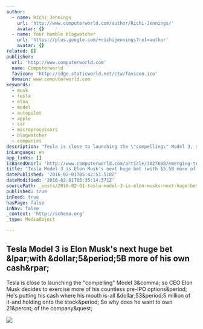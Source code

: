 ```yaml
---
author:
  - name: Richi Jennings
    url: 'http://www.computerworld.com/author/Richi-Jennings/'
    avatar: {}
  - name: Your humble blogwatcher
    url: 'https://plus.google.com/+richijennings?rel=author'
    avatar: {}
related: []
publisher:
  url: 'http://www.computerworld.com'
  name: Computerworld
  favicon: 'http://idge.staticworld.net/ctw/favicon.ico'
  domain: www.computerworld.com
keywords:
  - musk
  - tesla
  - elon
  - model
  - autopilot
  - apple
  - car
  - microprocessors
  - blogwatcher
  - companies
description: "Tesla is close to launching the \"compelling\" Model 3, so CEO Elon Musk decides to exercise more of his countless pre-IPO options. He's putting his cash where his mouth is-all $53.5 million of it-and holding onto the stock. So why does he want to own 21% of the company?"
inLanguage: en
app_links: []
isBasedOnUrl: 'http://www.computerworld.com/article/3027688/emerging-technology/tesla-elon-musk-tsla-model-3-itbwcw.html'
title: "Tesla Model 3 is Elon Musk's next huge bet (with $5.5B more of his own cash)"
datePublished: '2016-02-01T05:42:51.518Z'
dateModified: '2016-02-01T05:35:14.371Z'
sourcePath: _posts/2016-02-01-tesla-model-3-is-elon-musks-next-huge-bet-with-dollar55b-more.md
published: true
inFeed: true
hasPage: false
inNav: false
_context: 'http://schema.org'
_type: MediaObject

---
```

<article style=""><h1>Tesla Model 3 is Elon Musk's next huge bet &amp;lpar;with &amp;dollar;5&amp;period;5B more of his own cash&amp;rpar;</h1><p>Tesla is close to launching the "compelling" Model 3&amp;comma; so CEO Elon Musk decides to exercise more of his countless pre-IPO options&amp;period; He's putting his cash where his mouth is-all &amp;dollar;53&amp;period;5 million of it-and holding onto the stock&amp;period; So why does he want to own 21&amp;percnt; of the company&amp;quest;</p><img src="http://images.techhive.com/images/article/2016/01/tesla-elon-musk-100642480-primary.idge.jpg" /></article>